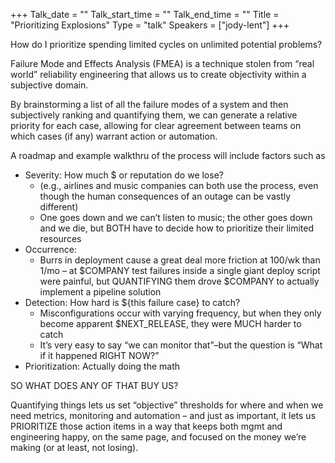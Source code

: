 +++
Talk_date = ""
Talk_start_time = ""
Talk_end_time = ""
Title = "Prioritizing Explosions"
Type = "talk"
Speakers = ["jody-lent"]
+++

How do I prioritize spending limited cycles on unlimited potential problems?

Failure Mode and Effects Analysis (FMEA) is a technique stolen from “real world” reliability engineering that allows us to create objectivity within a subjective domain.

By brainstorming a list of all the failure modes of a system and then subjectively ranking and quantifying them, we can generate a relative priority for each case, allowing for clear agreement between teams on which cases (if any) warrant action or automation.

A roadmap and example walkthru of the process will include factors such as

-   Severity: How much $ or reputation do we lose?
    +   (e.g., airlines and music companies can both use the process, even though the human consequences of an outage can be vastly different)
    +   One goes down and we can’t listen to music; the other goes down and we die, but BOTH have to decide how to prioritize their limited resources
-   Occurrence:
    +   Burrs in deployment cause a great deal more friction at 100/wk than 1/mo – at $COMPANY test failures inside a single giant deploy script were painful, but QUANTIFYING them drove $COMPANY to actually implement a pipeline solution
-   Detection: How hard is ${this failure case} to catch?
    +   Misconfigurations occur with varying frequency, but when they only become apparent $NEXT_RELEASE, they were MUCH harder to catch
    +   It’s very easy to say “we can monitor that”–but the question is “What if it happened RIGHT NOW?”
-   Prioritization: Actually doing the math

SO WHAT DOES ANY OF THAT BUY US?

Quantifying things lets us set “objective” thresholds for where and when we need metrics, monitoring and automation – and just as important, it lets us PRIORITIZE those action items in a way that keeps both mgmt and engineering happy, on the same page, and focused on the money we’re making (or at least, not losing).

